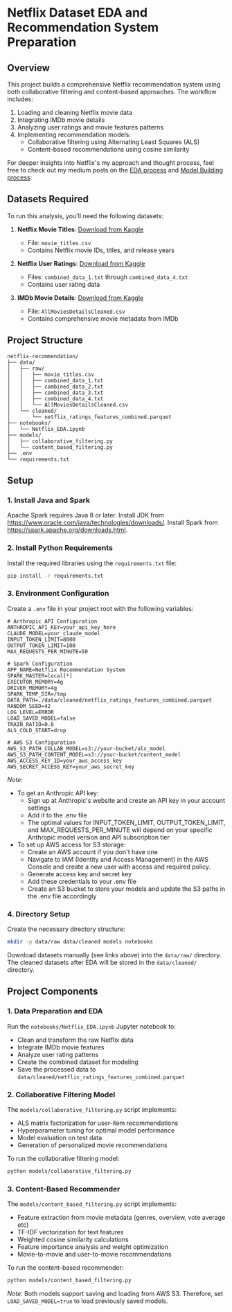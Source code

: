 # Netflix Dataset EDA and Recommendation System Preparation

## Overview
This project builds a comprehensive Netflix recommendation system using both collaborative filtering and content-based approaches. The workflow includes:
1. Loading and cleaning Netflix movie data
2. Integrating IMDb movie details
3. Analyzing user ratings and movie features patterns
4. Implementing recommendation models:
   - Collaborative filtering using Alternating Least Squares (ALS)
   - Content-based recommendations using cosine similarity

For deeper insights into Netflix's my approach and thought process, feel free to check out my medium posts on the [EDA process](https://medium.com/@udupashruti/first-try-at-building-an-end-to-end-recommendation-system-exploratory-data-analysis-c90cfd1b6ad6) and [Model Building process](https://medium.com/@udupashruti/first-try-at-building-a-recommendation-system-model-development-c82ef6e9e775):

## Datasets Required
To run this analysis, you'll need the following datasets:

1. **Netflix Movie Titles**: [Download from Kaggle](https://www.kaggle.com/datasets/netflix-inc/netflix-prize-data)
   - File: `movie_titles.csv`
   - Contains Netflix movie IDs, titles, and release years

2. **Netflix User Ratings**: [Download from Kaggle](https://www.kaggle.com/datasets/netflix-inc/netflix-prize-data)
   - Files: `combined_data_1.txt` through `combined_data_4.txt`
   - Contains user rating data

3. **IMDb Movie Details**: [Download from Kaggle](https://www.kaggle.com/datasets/stephanerappeneau/350-000-movies-from-themoviedborg)
   - File: `AllMoviesDetailsCleaned.csv`
   - Contains comprehensive movie metadata from IMDb

## Project Structure

```
netflix-recommendation/
├── data/
│   ├── raw/
│   │   ├── movie_titles.csv
│   │   ├── combined_data_1.txt
│   │   ├── combined_data_2.txt
│   │   ├── combined_data_3.txt
│   │   ├── combined_data_4.txt
│   │   └── AllMoviesDetailsCleaned.csv
│   └── cleaned/
│       └── netflix_ratings_features_combined.parquet
├── notebooks/
│   └── Netflix_EDA.ipynb
├── models/
│   ├── collaborative_filtering.py
│   └── content_based_filtering.py
├── .env
└── requirements.txt
```

## Setup

### 1. Install Java and Spark
Apache Spark requires Java 8 or later. 
Install JDK from https://www.oracle.com/java/technologies/downloads/. 
Install Spark from https://spark.apache.org/downloads.html.

### 2. Install Python Requirements
Install the required libraries using the `requirements.txt` file:

```bash
pip install -r requirements.txt
```

### 3. Environment Configuration
Create a `.env` file in your project root with the following variables:

```
# Anthropic API Configuration
ANTHROPIC_API_KEY=your_api_key_here
CLAUDE_MODEL=your_claude_model
INPUT_TOKEN_LIMIT=8000 
OUTPUT_TOKEN_LIMIT=100
MAX_REQUESTS_PER_MINUTE=50

# Spark Configuration
APP_NAME=Netflix Recommendation System
SPARK_MASTER=local[*]
EXECUTOR_MEMORY=4g
DRIVER_MEMORY=4g
SPARK_TEMP_DIR=/tmp
DATA_PATH=./data/cleaned/netflix_ratings_features_combined.parquet
RANDOM_SEED=42
LOG_LEVEL=ERROR
LOAD_SAVED_MODEL=false
TRAIN_RATIO=0.8
ALS_COLD_START=drop

# AWS S3 Configuration 
AWS_S3_PATH_COLLAB_MODEL=s3://your-bucket/als_model
AWS_S3_PATH_CONTENT_MODEL=s3://your-bucket/content_model
AWS_ACCESS_KEY_ID=your_aws_access_key
AWS_SECRET_ACCESS_KEY=your_aws_secret_key
```

*Note:*
- To get an Anthropic API key:
   - Sign up at Anthropic's website and create an API key in your account settings
   - Add it to the .env file
   - The optimal values for INPUT_TOKEN_LIMIT, OUTPUT_TOKEN_LIMIT, and MAX_REQUESTS_PER_MINUTE will depend on your specific Anthropic model version and API subscription tier
- To set up AWS access for S3 storage:
   - Create an AWS account if you don't have one
   - Navigate to IAM (Identity and Access Management) in the AWS Console and create a new user with access and required policy.
   - Generate access key and secret key
   - Add these credentials to your .env file
   - Create an S3 bucket to store your models and update the S3 paths in the .env file accordingly

### 4. Directory Setup
Create the necessary directory structure:

```bash
mkdir -p data/raw data/cleaned models notebooks
```

Download datasets manually (see links above) into the `data/raw/` directory.
The cleaned datasets after EDA will be stored in the `data/cleaned/` directory.

## Project Components

### 1. Data Preparation and EDA
Run the `notebooks/Netflix_EDA.ipynb` Jupyter notebook to:
- Clean and transform the raw Netflix data
- Integrate IMDb movie features
- Analyze user rating patterns
- Create the combined dataset for modeling
- Save the processed data to `data/cleaned/netflix_ratings_features_combined.parquet`

### 2. Collaborative Filtering Model
The `models/collaborative_filtering.py` script implements:
- ALS matrix factorization for user-item recommendations
- Hyperparameter tuning for optimal model performance
- Model evaluation on test data
- Generation of personalized movie recommendations

To run the collaborative filtering model:
```bash
python models/collaborative_filtering.py
```

### 3. Content-Based Recommender
The `models/content_based_filtering.py` script implements:
- Feature extraction from movie metadata (genres, overview, vote average etc)
- TF-IDF vectorization for text features
- Weighted cosine similarity calculations
- Feature importance analysis and weight optimization
- Movie-to-movie and user-to-movie recommendations

To run the content-based recommender:
```bash
python models/content_based_filtering.py
```

*Note:* Both models support saving and loading from AWS S3. Therefore, set `LOAD_SAVED_MODEL=true` to load previously saved models.



